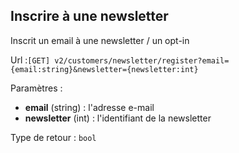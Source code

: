 ## <span id='inscrire'>Inscrire à une newsletter</span>

Inscrit un email à une newsletter / un opt-in

Url :`[GET] v2/customers/newsletter/register?email={email:string}&newsletter={newsletter:int}`

Paramètres : 

- **email** (string) : l'adresse e-mail
- **newsletter** (int) : l'identifiant de la newsletter

Type de retour : `bool`

